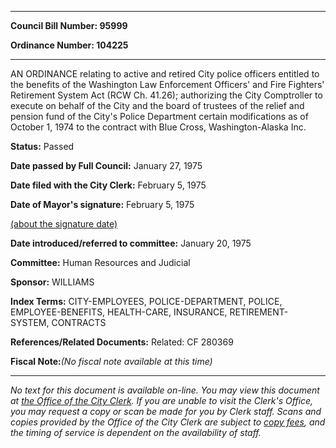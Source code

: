 

********

**Council Bill Number: 95999**
   
**Ordinance Number: 104225**
********

 AN ORDINANCE relating to active and retired City police officers entitled to the benefits of the Washington Law Enforcement Officers' and Fire Fighters' Retirement System Act (RCW Ch. 41.26); authorizing the City Comptroller to execute on behalf of the City and the board of trustees of the relief and pension fund of the City's Police Department certain modifications as of October 1, 1974 to the contract with Blue Cross, Washington-Alaska Inc.

**Status:** Passed
   
**Date passed by Full Council:** January 27, 1975
   
**Date filed with the City Clerk:** February 5, 1975
   
**Date of Mayor's signature:** February 5, 1975
   
[(about the signature date)](/~public/approvaldate.htm)
   
   
   
**Date introduced/referred to committee:** January 20, 1975
   
**Committee:** Human Resources and Judicial
   
**Sponsor:** WILLIAMS
   
   
**Index Terms:** CITY-EMPLOYEES, POLICE-DEPARTMENT, POLICE, EMPLOYEE-BENEFITS, HEALTH-CARE, INSURANCE, RETIREMENT-SYSTEM, CONTRACTS

**References/Related Documents:** Related: CF 280369

**Fiscal Note:**_(No fiscal note available at this time)_
********

_No text for this document is available on-line. You may view this document at [the Office of the City Clerk](http://www.seattle.gov/leg/clerk/contactUs.htm). If you are unable to visit the Clerk's Office, you may request a copy or scan be made for you by Clerk staff. Scans and copies provided by the Office of the City Clerk are subject to [copy fees](http://clerk.seattle.gov/~public/clerkfees.htm), and the timing of service is dependent on the availability of staff._

